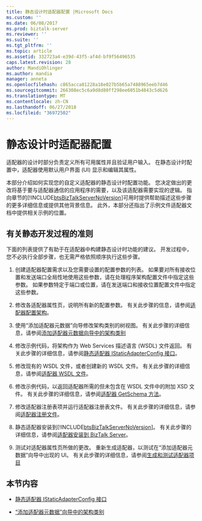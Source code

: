 ```yaml
---
title: 静态设计时适配器配置 |Microsoft Docs
ms.custom: ''
ms.date: 06/08/2017
ms.prod: biztalk-server
ms.reviewer: ''
ms.suite: ''
ms.tgt_pltfrm: ''
ms.topic: article
ms.assetid: 332723a4-e39d-43f5-af4d-bf9f56496535
caps.latest.revision: 28
author: MandiOhlinger
ms.author: mandia
manager: anneta
ms.openlocfilehash: c865acca81228a18e027b5b65a7488965eeb7d46
ms.sourcegitcommit: 266308ec5c6a9d8d80ff298ee6051b4843c5d626
ms.translationtype: MT
ms.contentlocale: zh-CN
ms.lasthandoff: 06/27/2018
ms.locfileid: "36972502"
---
```

# <a name="static-design-time-adapter-configuration"></a>静态设计时适配器配置
适配器的设计时部分负责定义所有可用属性并且验证用户输入。 在静态设计时配置中，适配器使用默认用户界面 (UI) 显示和编辑其属性。  
  
 本部分介绍如何实现您的自定义适配器的静态设计时配置功能。 您决定做出的更改将基于要与适配器通信的应用程序的需要，以及该适配器需要实现的逻辑。 指向章节的[!INCLUDE[btsBizTalkServerNoVersion](../includes/btsbiztalkservernoversion-md.md)]可用时提供帮助描述这些步骤的更多详细信息或提供其他背景信息。 此外，本部分还指出了示例文件适配器文档中提供相关示例的位置。  
  
## <a name="guidelines-for-the-static-development-process"></a>有关静态开发过程的准则  
 下面的列表提供了有助于在适配器中构建静态设计时功能的建议。 开发过程中，您不必执行全部步骤，也无需严格依照顺序执行这些步骤。  
  
1. 创建适配器配置需求以及您需要设置的配置参数的列表。 如果要对所有接收位置和发送端口全局性地使用这些参数，请在处理程序架构配置文件中指定这些参数。 如果参数特定于端口或位置，请在发送端口和接收位置配置文件中指定这些参数。  
  
2. 修改各适配器属性页，说明所有新的配置参数。 有关此步骤的信息，请参阅[适配器配置架构](../core/adapter-configuration-schemas.md)。  
  
3. 使用“添加适配器元数据”向导修改架构类别的树视图。 有关此步骤的详细信息，请参阅[添加适配器元数据向导中的架构类别](../core/schema-categories-in-the-add-adapter-metadata-wizard.md)  
  
4. 修改示例代码，将架构作为 Web Services 描述语言 (WSDL) 文件返回。 有关此步骤的详细信息，请参阅[静态适配器 IStaticAdapterConfig 接口](../core/static-adapter-istaticadapterconfig-interface.md)。  
  
5. 修改现有的 WSDL 文件，或者创建新的 WSDL 文件。 有关此步骤的详细信息，请参阅[适配器 WSDL 文件](../core/adapter-wsdl-files.md)。  
  
6. 修改示例代码，以返回适配器所需的但未包含在 WSDL 文件中的附加 XSD 文件。 有关此步骤的详细信息，请参阅[适配器 GetSchema 方法](../core/adapter-getschema-method.md)。  
  
7. 修改适配器注册表项并运行适配器注册表文件。 有关此步骤的详细信息，请参阅[适配器注册文件](../core/adapter-registration-file.md)。  
  
8. 静态适配器安装到[!INCLUDE[btsBizTalkServerNoVersion](../includes/btsbiztalkservernoversion-md.md)]。 有关此步骤的详细信息，请参阅[适配器安装到 BizTalk Server](../core/install-the-adapter-into-biztalk-server.md)。  
  
9. 测试对适配器属性页所做的更改。 重新生成适配器，以测试在“添加适配器元数据”向导中出现的 UI。 有关此步骤的详细信息，请参阅[生成和测试适配器项目](../core/build-and-test-the-adapter-project.md)  
  
## <a name="in-this-section"></a>本节内容  
  
-   [静态适配器 IStaticAdapterConfig 接口](../core/static-adapter-istaticadapterconfig-interface.md)  
  
-   [“添加适配器元数据”向导中的架构类别](../core/schema-categories-in-the-add-adapter-metadata-wizard.md)